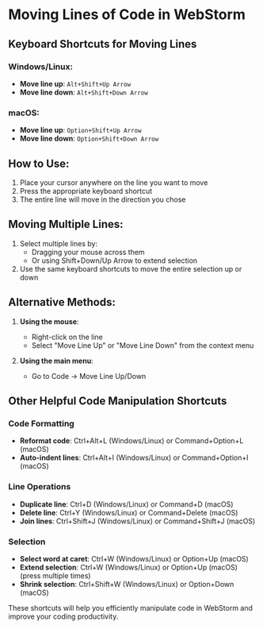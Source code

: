 # Moving Lines of Code in WebStorm

## Keyboard Shortcuts for Moving Lines

### Windows/Linux:
- **Move line up**: `Alt+Shift+Up Arrow`
- **Move line down**: `Alt+Shift+Down Arrow`

### macOS:
- **Move line up**: `Option+Shift+Up Arrow`
- **Move line down**: `Option+Shift+Down Arrow`

## How to Use:
1. Place your cursor anywhere on the line you want to move
2. Press the appropriate keyboard shortcut
3. The entire line will move in the direction you chose

## Moving Multiple Lines:
1. Select multiple lines by:
   - Dragging your mouse across them
   - Or using Shift+Down/Up Arrow to extend selection
2. Use the same keyboard shortcuts to move the entire selection up or down

## Alternative Methods:
1. **Using the mouse**:
   - Right-click on the line
   - Select "Move Line Up" or "Move Line Down" from the context menu

2. **Using the main menu**:
   - Go to Code → Move Line Up/Down

## Other Helpful Code Manipulation Shortcuts

### Code Formatting
- **Reformat code**: Ctrl+Alt+L (Windows/Linux) or Command+Option+L (macOS)
- **Auto-indent lines**: Ctrl+Alt+I (Windows/Linux) or Command+Option+I (macOS)

### Line Operations
- **Duplicate line**: Ctrl+D (Windows/Linux) or Command+D (macOS)
- **Delete line**: Ctrl+Y (Windows/Linux) or Command+Delete (macOS)
- **Join lines**: Ctrl+Shift+J (Windows/Linux) or Command+Shift+J (macOS)

### Selection
- **Select word at caret**: Ctrl+W (Windows/Linux) or Option+Up (macOS)
- **Extend selection**: Ctrl+W (Windows/Linux) or Option+Up (macOS) (press multiple times)
- **Shrink selection**: Ctrl+Shift+W (Windows/Linux) or Option+Down (macOS)

These shortcuts will help you efficiently manipulate code in WebStorm and improve your coding productivity.